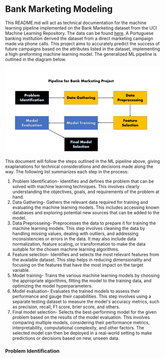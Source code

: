 # Bank Marketing Modeling

This README.md will act as technical documentation for the machine learning pipeline implemented on the Bank Marketing dataset from the UCI Machine Learning Repository. The data can be found [here](https://archive.ics.uci.edu/dataset/222/bank+marketing). A Portuguese banking institution derived the dataset from a direct marketing campaign made via phone calls. This project aims to accurately predict the success of future campaigns based on the attributes listed in the dataset, implementing a high-preforming machine learning model. The generalized ML pipeline is outlined in the diagram below.

![A generalized Machine Learning Pipeline for this project.](https://github.com/bigredbayes/BankMarketingModeling/blob/main/Bank_Marketing_Pipeline.png)

This document will follow the steps outlined in the ML pipeline above, giving exaplanations for technical considerations and decisions made along the way. The following list summarizes each step in the process:

1) Problem Identification- Identifies and defines the problem that can be solved with machine learning techniques. This involves clearly understanding the objectives, goals, and requirements of the problem at hand.
2) Data Gathering- Gathers the relevant data required for training and evaluating the machine learning models. This includes accessing known databases and exploring potential new sources that can be added to the model.
3) Data Preprosseing- Preprocesses the data to prepare it for training the machine learning models. This step involves cleaning the data by handling missing values, dealing with outliers, and addressing inconsistencies or errors in the data. It may also include data normalization, feature scaling, or transformation to make the data suitable for the chosen machine learning algorithms.
4) Feature selection- Identifies and selects the most relevant features from the available dataset. This step helps in reducing dimensionality and focusing on the features that have the most impact on the target variable.
5) Model training- Trains the various machine learning models by choosing the appropriate algorithms, fitting the model to the training data, and optimizing the model hyperparameters.
6) Model evaluation- Evaluates the trained models to assess their performance and gauge their capabilities. This step involves using a separate testing dataset to measure the model's accuracy metrics, such as precision, recall, F1 score, brier score, and others.
7) Final model selection- Selects the best-performing model for the given problem based on the results of the model evaluation. This involves comparing multiple models, considering their performance metrics, interpretability, computational complexity, and other factors. The selected model can then be deployed in a real-world setting to make predictions or decisions based on new, unseen data.

### Problem Identification

